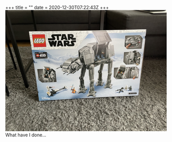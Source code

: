+++
title = ""
date = 2020-12-30T07:22:43Z
+++
![](57E09520-B1CA-4EF6-815F-9FDF9F34E941.jpg)
What have I done...


<!-- more -->